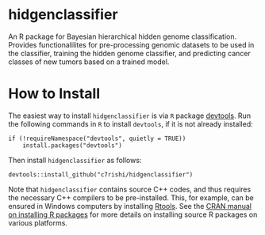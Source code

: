 # hidgenclassifier
An R package for Bayesian hierarchical hidden genome classification. Provides functionalilites for pre-processing genomic datasets to be used in the classifier, training the hidden genome classifier, and predicting cancer classes of new tumors based on a trained model. 


# How to Install


The easiest way to install `hidgenclassifier` is via `R` package [devtools](https://www.r-project.org/nosvn/pandoc/devtools.html). Run the following commands in `R` to install `devtools`, if it is not already installed:
```{r}
if (!requireNamespace("devtools", quietly = TRUE))
    install.packages("devtools")
```
Then install `hidgenclassifier` as follows:
```{r}
devtools::install_github("c7rishi/hidgenclassifier")
```

Note that `hidgenclassifier` contains source C++ codes, and thus requires the necessary C++ compilers to be pre-installed. This, for example, can be ensured in Windows computers by installing [Rtools](https://cran.r-project.org/bin/windows/Rtools/). See the [CRAN manual on installing R packages](https://cran.r-project.org/doc/manuals/r-release/R-admin.html#Installing-packages) for more details on installing source R packages on various platforms.
